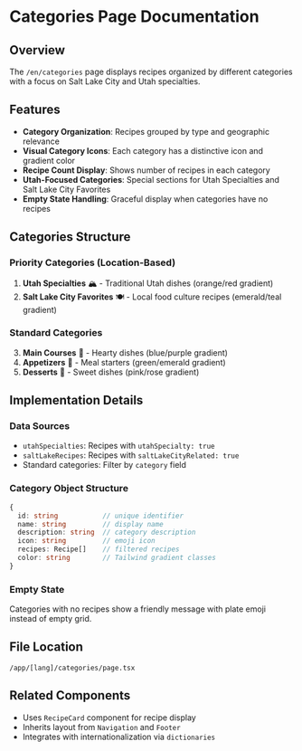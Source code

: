 # Categories Page Documentation

## Overview
The `/en/categories` page displays recipes organized by different categories with a focus on Salt Lake City and Utah specialties.

## Features
- **Category Organization**: Recipes grouped by type and geographic relevance
- **Visual Category Icons**: Each category has a distinctive icon and gradient color
- **Recipe Count Display**: Shows number of recipes in each category
- **Utah-Focused Categories**: Special sections for Utah Specialties and Salt Lake City Favorites
- **Empty State Handling**: Graceful display when categories have no recipes

## Categories Structure

### Priority Categories (Location-Based)
1. **Utah Specialties** 🏔️ - Traditional Utah dishes (orange/red gradient)
2. **Salt Lake City Favorites** 🍽️ - Local food culture recipes (emerald/teal gradient)

### Standard Categories
3. **Main Courses** 🍖 - Hearty dishes (blue/purple gradient)  
4. **Appetizers** 🥗 - Meal starters (green/emerald gradient)
5. **Desserts** 🍰 - Sweet dishes (pink/rose gradient)

## Implementation Details

### Data Sources
- `utahSpecialties`: Recipes with `utahSpecialty: true`
- `saltLakeRecipes`: Recipes with `saltLakeCityRelated: true`
- Standard categories: Filter by `category` field

### Category Object Structure
```typescript
{
  id: string           // unique identifier
  name: string         // display name
  description: string  // category description
  icon: string         // emoji icon
  recipes: Recipe[]    // filtered recipes
  color: string        // Tailwind gradient classes
}
```

### Empty State
Categories with no recipes show a friendly message with plate emoji instead of empty grid.

## File Location
`/app/[lang]/categories/page.tsx`

## Related Components
- Uses `RecipeCard` component for recipe display
- Inherits layout from `Navigation` and `Footer`
- Integrates with internationalization via `dictionaries`
